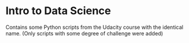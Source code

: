 # Intro to Data Science
 
Contains some Python scripts from the Udacity course with the identical name.
(Only scripts with some degree of challenge were added)